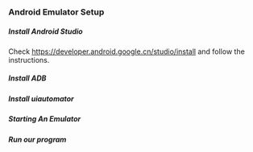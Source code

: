 ### Android Emulator Setup

##### Install Android Studio

Check https://developer.android.google.cn/studio/install and follow the instructions.

##### Install ADB

##### Install uiautomator

##### Starting An Emulator

##### Run our program